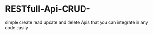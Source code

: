 # RESTfull-Api-CRUD-
simple create read update and delete Apis that you can integrate in any code easily
